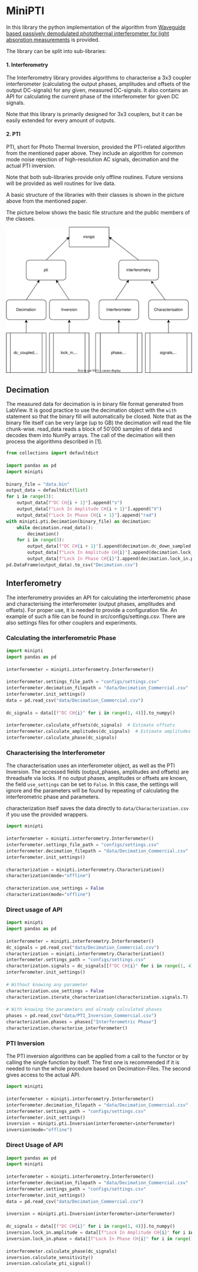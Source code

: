 # MiniPTI

In this library the python implementation of the algorithm from
[Waveguide based passively demodulated photothermal interferometer for light absorption measurements](https://doi.org/10.1364/AO.476868)
is provided.

The library can be split into sub-libraries:

#### 1. Interferometry

The Interferometry library provides algorithms to characterise a 3x3 coupler interferometer (calculating the output
phases,
amplitudes and offsets of the output DC-signals) for any given, measured DC-signals.
It also contains an API for calculating the current phase of the interferometer for given DC signals.

Note that this library is primarily designed for 3x3 couplers, but it can be easily extended for every amount of
outputs.

#### 2. PTI

PTI, short for Photo Thermal Inversion, provided the PTI-related algorithm from the mentioned paper above.
They include an algorithm for common mode noise rejection of high-resolution AC signals, decimation
and the actual PTI inversion.

Note that both sub-libraries provide only offline routines. Future versions will be provided
as well routines for live data.

A basic structure of the libraries with their classes is shown in the picture above
from the mentioned paper.

The picture below shows the basic file structure and the public members of the classes.

<p>
<img alt="flowchart" src="images/flowchart.svg">
</p>

## **Decimation**

The measured data for decimation is in binary file format generated from LabView.
It is good practice to use the decimation object with the ```with``` statement so that the binary fill will
automatically
be closed. Note that as the binary file itself can be very large (up to GB) the decimation will read the file
chunk-wise.
read_data reads a block of 50'000 samples of data and decodes them into NumPy arrays. The call of the decimation will
then process the algorithms described in [1].

```python
from collections import defaultdict

import pandas as pd
import minipti

binary_file = "data.bin"
output_data = defaultdict(list)
for i in range(3):
    output_data[f"DC CH{i + 1}"].append("s")
    output_data[f"Lock In Amplitude CH{i + 1}"].append("V")
    output_data[f"Lock In Phase CH{i + 1}"].append("rad")
with minipti.pti.Decimation(binary_file) as decimation:
    while decimation.read_data():
        decimation()
    for i in range(3):
        output_data[f"DC CH{i + 1}"].append(decimation.dc_down_sampled[i])
        output_data[f"Lock In Amplitude CH{i}"].append(decimation.lock_in.amplitude[i])
        output_data[f"Lock In Phase CH{i}"].append(decimation.lock_in.phase[i])
pd.DataFrame(output_data).to_csv("Decimation.csv")
```

## **Interferometry**

The interferometry provides an API for calculating the interferometric phase and characterising the interferometer
(output phases, amplitudes and offsets). For proper use, it is needed to provide a configuration file. An example of
such a file can be found in src/configs/settings.csv. There are also settings files for other couplers and experiments.

### **Calculating the interferometric Phase**

```python
import minipti
import pandas as pd

interferometer = minipti.interferometry.Interferometer()

interferometer.settings_file_path = "configs/settings.csv"
interferometer.decimation_filepath = "data/Decimation_Commercial.csv"
interferometer.init_settings()
data = pd.read_csv("data/Decimation_Commercial.csv")

dc_signals = data[[f"DC CH{i}" for i in range(1, 4)]].to_numpy()

interferometer.calculate_offsets(dc_signals)  # Estimate offsets
interferometer.calculate_amplitudes(dc_signals)  # Estimate amplitudes
interferometer.calculate_phase(dc_signals)
```

### **Characterising the Interferometer**

The characterisation uses an interferometer object, as well as the PTI Inversion. The accessed fields (output_phases,
amplitudes and offsets) are threadsafe via locks. If no output phases, amplitudes or offsets are known, the field
```use_settings``` can be set to ```False```. In this case, the settings will ignore and the parameters will be found by
repeating of calculating the interferometric phase and parameters.

characterization itself saves the data directly to ```data/Characterization.csv```
if you use the provided wrappers.

```python
import minipti

interferometer = minipti.interferometry.Interferometer()
interferometer.settings_file_path = "configs/settings.csv"
interferometer.decimation_filepath = "data/Decimation_Commercial.csv"
interferometer.init_settings()

characterization = minipti.interferometry.Characterization()
characterization(mode="offline")

characterization.use_settings = False
characterization(mode="offline")
```

### **Direct usage of API**

```python
import minipti
import pandas as pd

interferometer = minipti.interferometry.Interferometer()
dc_signals = pd.read_csv("data/Decimation_Commercial.csv")
characterization = minipti.interferometry.Characterization()
interferometer.settings_path = "configs/settings.csv"
characterization.signals = dc_signals[[f"DC CH{i}" for i in range(1, 4)]].to_numpy()
interferometer.init_settings()

# Without knowing any parameter
characterization.use_settings = False
characterization.iterate_characterization(characterization.signals.T)

# With knowing the parameters and already calculated phases
phases = pd.read_csv("data/PTI_Inversion_Commercial.csv")
characterization.phases = phases["Interferometric Phase"]
characterization.characterise_interferometer()
```

### **PTI Inversion**

The PTI inversion algorithms can be applied from a call to the functor or by calling the single function by itself. The
first one is recommended if it is needed to run the whole procedure based on Decimation-Files. The second gives access
to the actual API.

```python
import minipti

interferometer = minipti.interferometry.Interferometer()
interferometer.decimation_filepath = "data/Decimation_Commercial.csv"
interferometer.settings_path = "configs/settings.csv"
interferometer.init_settings()
inversion = minipti.pti.Inversion(interferometer=interferometer)
inversion(mode="offline")
```

### **Direct Usage of API**

```python
import pandas as pd
import minipti

interferometer = minipti.interferometry.Interferometer()
interferometer.decimation_filepath = "data/Decimation_Commercial.csv"
interferometer.settings_path = "configs/settings.csv"
interferometer.init_settings()
data = pd.read_csv("data/Decimation_Commercial.csv")

inversion = minipti.pti.Inversion(interferometer=interferometer)

dc_signals = data[[f"DC CH{i}" for i in range(1, 4)]].to_numpy()
inversion.lock_in.amplitude = data[[f"Lock In Amplitude CH{i}" for i in range(1, 4)]].to_numpy().T
inversion.lock_in.phase = data[[f"Lock In Phase CH{i}" for i in range(1, 4)]].to_numpy().T

interferometer.calculate_phase(dc_signals)
inversion.calculate_sensitivity()
inversion.calculate_pti_signal()
```
